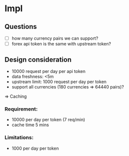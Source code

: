 # Impl

## Questions 
- [ ] how many currency pairs we can support?
- [ ] forex api token is the same with upstream token?

## Design consideration
- 10000 request per day per api token
- data freshness: <5m
- upstream limit: 1000 request per day per token
- support all currencies (180 currencies => 64440 pairs)?

=> Caching



### Requirement:
- 10000 per day per token (7 req/min)
- cache time 5 mins

### Limitations:
- 1000 per day per token


